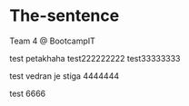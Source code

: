 # The-sentence
Team 4 @ BootcampIT

test petakhaha
test222222222
test33333333

test vedran je stiga 4444444


test 6666